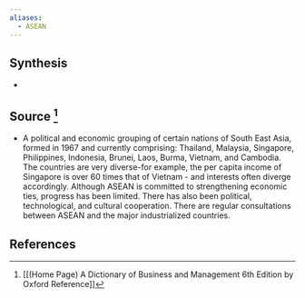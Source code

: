 ```yaml
---
aliases:
  - ASEAN
---
```

## Synthesis
- 
## Source [^1]
- A political and economic grouping of certain nations of South East Asia, formed in 1967 and currently comprising: Thailand, Malaysia, Singapore, Philippines, Indonesia, Brunei, Laos, Burma, Vietnam, and Cambodia. The countries are very diverse-for example, the per capita income of Singapore is over 60 times that of Vietnam - and interests often diverge accordingly. Although ASEAN is committed to strengthening economic ties, progress has been limited. There has also been political, technological, and cultural cooperation. There are regular consultations between ASEAN and the major industrialized countries.
## References

[^1]: [[(Home Page) A Dictionary of Business and Management 6th Edition by Oxford Reference]]